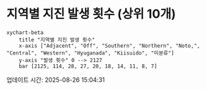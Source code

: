 # 지역별 지진 발생 횟수 (상위 10개)

```mermaid
xychart-beta
    title "지역별 지진 발생 횟수"
    x-axis ["Adjacent", "Off", "Southern", "Northern", "Noto,", "Central", "Western", "Hyuganada", "Kiisuido", "미분류"]
    y-axis "발생 횟수" 0 --> 2127
    bar [2125, 114, 28, 27, 20, 18, 14, 11, 8, 7]
```

업데이트 시간: 2025-08-26 15:04:31
